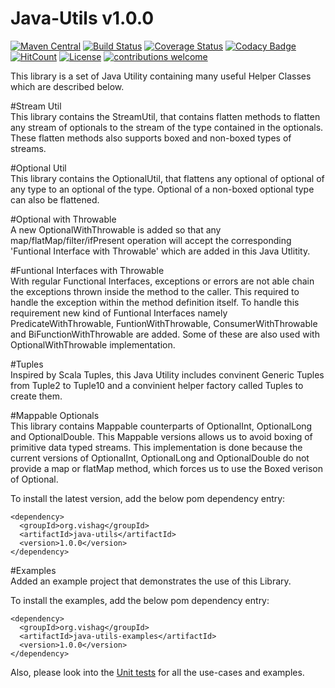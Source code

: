 # Java-Utils v1.0.0

[![Maven Central](https://maven-badges.herokuapp.com/maven-central/org.vishag/java-utils/badge.svg)](https://maven-badges.herokuapp.com/maven-central/org.vishag/java-utils)
[![Build Status](https://travis-ci.org/loganathan001/Java-Utils.svg?branch=master)](https://travis-ci.org/loganathan001/Java-Utils)
[![Coverage Status](https://coveralls.io/repos/github/loganathan001/Java-Utils/badge.svg?branch=master)](https://coveralls.io/github/loganathan001/Java-Utils?branch=master)
[![Codacy Badge](https://api.codacy.com/project/badge/Grade/a2fef06aa2e946ca86a5ea05fbfccdc3)](https://www.codacy.com/app/loganathan001/Java-Utils?utm_source=github.com&amp;utm_medium=referral&amp;utm_content=loganathan001/Java-Utils&amp;utm_campaign=Badge_Grade)
[![HitCount](http://hits.dwyl.io/loganathan001/loganathan001/Java-Utils.svg)](http://hits.dwyl.io/loganathan001/loganathan001/Java-Utils)
[![License](https://img.shields.io/badge/License-Apache%202.0-blue.svg)](https://opensource.org/licenses/Apache-2.0)
[![contributions welcome](https://img.shields.io/badge/contributions-welcome-brightgreen.svg?style=flat)](https://github.com/loganathan001/Java-Utils/issues)

This library is a set of Java Utility containing many useful Helper Classes which are described below.

#Stream Util
<br>
This library contains the StreamUtil, that contains flatten methods to flatten any stream of optionals to the stream of the type contained in the optionals. These flatten methods also supports boxed and non-boxed types of streams.

#Optional Util
<br>
This library contains the OptionalUtil, that flattens any optional of optional of any type to an optional of the type. Optional of a non-boxed optional type can also be flattened.

#Optional with Throwable
<br>
A new OptionalWithThrowable is added so that any map/flatMap/filter/ifPresent operation will accept the corresponding 'Funtional Interface with Throwable' which are added in this Java Utlitity.

#Funtional Interfaces with Throwable
<br>
With regular Functional Interfaces, exceptions or errors are not able chain the exceptions thrown inside the method to the caller. This required to handle the exception within the method definition itself. To handle this requirement new kind of Funtional Interfaces namely PredicateWithThrowable, FuntionWithThrowable, ConsumerWithThrowable and BiFunctionWithThrowable are added. Some of these are also used with OptionalWithThrowable implementation.

#Tuples
<br>
Inspired by Scala Tuples, this Java Utility includes convinent Generic Tuples from Tuple2 to Tuple10 and a convinient helper factory called Tuples to create them.

#Mappable Optionals
<br>
This library contains Mappable counterparts of OptionalInt, OptionalLong and OptionalDouble. This Mappable versions allows us to avoid boxing of primitive data typed streams. This implementation is done because the current versions of OptionalInt, OptionalLong and OptionalDouble do not provide a map or flatMap method, which forces us to use the Boxed verison of Optional.

To install the latest version, add the below pom dependency entry:
```
<dependency>
  <groupId>org.vishag</groupId>
  <artifactId>java-utils</artifactId>
  <version>1.0.0</version>
</dependency>
```

#Examples
<br>
Added an example project that demonstrates the use of this Library.

To install the examples, add the below pom dependency entry:
```
<dependency>
  <groupId>org.vishag</groupId>
  <artifactId>java-utils-examples</artifactId>
  <version>1.0.0</version>
</dependency>
```

Also, please look into the <a href="https://github.com/loganathan001/Java-Utils/tree/master/projects/java-utils/src/test/java/org/vishag/javautils">Unit tests</a> for all the use-cases and examples.
